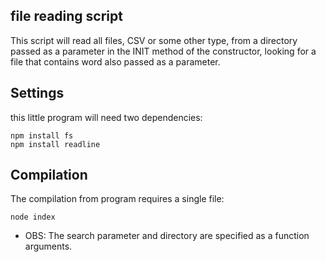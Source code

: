 ## file reading script

This script will read all files, CSV or some other type, from a directory passed as a parameter in the INIT method of the constructor, looking for a file that contains word also passed as a parameter. 

## Settings

this little program will need two dependencies:

    npm install fs
    npm install readline

## Compilation

The compilation from program requires a single file:

    node index

- OBS: The search parameter and directory are specified as a function arguments.